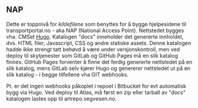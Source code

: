 ## NAP

Dette er toppnivå for *kildefilene* som benyttes for å bygge hjelpesidene til transportportal.no - aka NAP (National Access Point). Nettstedet bygges vha. CMSet [Hugo](https://gohugo.io/). Katalogen "docs" inneholder det genererte innholdet, dvs. HTML filer, Javascript, CSS og andre statiske assets. Denne katalogen hadde ikke strengt tatt behøvd å være under versjonskontroll, men ved deploy til skytjenester som GitLab og GitHub Pages må en slik katalog finnes. GitHub Pages forventer å finne det ferdig genererte nettstedet på en slik katalog, mens GitLab selv kjører Hugo og genererer nettstedet ut på en slik katalog - i begge tilfellene vha GIT webhooks.

Pt. er det ingen webhooks påkoplet i repoet i Bitbucket for evt automatisk bygg via Hugo. Ved deploy til Atlas, må først en zip eller tarball av "docs" katalogen lastes opp til artrepo.vegvesen.no.
